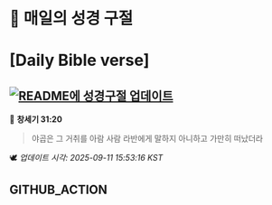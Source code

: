 # 🙏 매일의 성경 구절
# [Daily Bible verse]
## [![README에 성경구절 업데이트](https://github.com/DONGSUKA/first_test/actions/workflows/update-readme-bible.yml/badge.svg)](https://github.com/DONGSUKA/first_test/actions/workflows/update-readme-bible.yml)
<!-- START_BIBLE_VERSE -->
📖 **창세기 31:20**
> 야곱은 그 거취를 아람 사람 라반에게 말하지 아니하고 가만히 떠났더라

🕊️ _업데이트 시각: 2025-09-11 15:53:16 KST_
  <!-- END_BIBLE_VERSE -->
## GITHUB_ACTION
